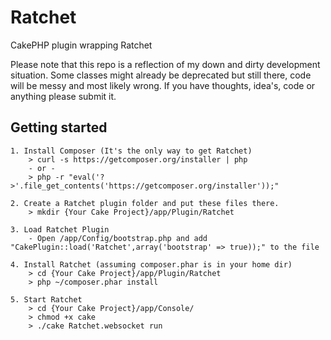 Ratchet
=======

CakePHP plugin wrapping Ratchet

Please note that this repo is a reflection of my down and dirty development situation. Some classes might already be deprecated but still there, code will be messy and most likely wrong. If you have thoughts, idea's, code or anything please submit it.

Getting started
---------------
    1. Install Composer (It's the only way to get Ratchet)
        > curl -s https://getcomposer.org/installer | php
        - or -
        > php -r "eval('?>'.file_get_contents('https://getcomposer.org/installer'));"
    
    2. Create a Ratchet plugin folder and put these files there.
        > mkdir {Your Cake Project}/app/Plugin/Ratchet
        
    3. Load Ratchet Plugin
        - Open /app/Config/bootstrap.php and add "CakePlugin::load('Ratchet',array('bootstrap' => true));" to the file
    
    4. Install Ratchet (assuming composer.phar is in your home dir)
        > cd {Your Cake Project}/app/Plugin/Ratchet
        > php ~/composer.phar install
    
    5. Start Ratchet
        > cd {Your Cake Project}/app/Console/
        > chmod +x cake
        > ./cake Ratchet.websocket run
